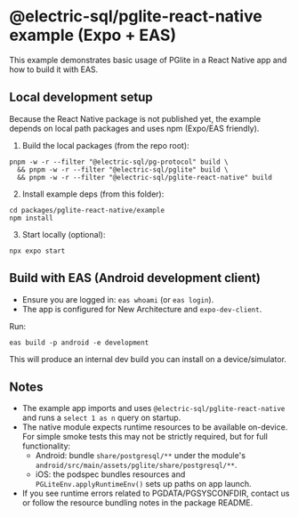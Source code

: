 # @electric-sql/pglite-react-native example (Expo + EAS)

This example demonstrates basic usage of PGlite in a React Native app and how to build it with EAS.

## Local development setup

Because the React Native package is not published yet, the example depends on local path packages and uses npm (Expo/EAS friendly).

1) Build the local packages (from the repo root):

```
pnpm -w -r --filter "@electric-sql/pg-protocol" build \
  && pnpm -w -r --filter "@electric-sql/pglite" build \
  && pnpm -w -r --filter "@electric-sql/pglite-react-native" build
```

2) Install example deps (from this folder):

```
cd packages/pglite-react-native/example
npm install
```

3) Start locally (optional):

```
npx expo start
```

## Build with EAS (Android development client)

- Ensure you are logged in: `eas whoami` (or `eas login`).
- The app is configured for New Architecture and `expo-dev-client`.

Run:

```
eas build -p android -e development
```

This will produce an internal dev build you can install on a device/simulator.

## Notes

- The example app imports and uses `@electric-sql/pglite-react-native` and runs a `select 1 as n` query on startup.
- The native module expects runtime resources to be available on-device. For simple smoke tests this may not be strictly required, but for full functionality:
  - Android: bundle `share/postgresql/**` under the module's `android/src/main/assets/pglite/share/postgresql/**`.
  - iOS: the podspec bundles resources and `PGLiteEnv.applyRuntimeEnv()` sets up paths on app launch.
- If you see runtime errors related to PGDATA/PGSYSCONFDIR, contact us or follow the resource bundling notes in the package README.

